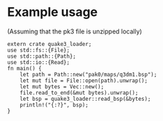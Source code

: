 # Example usage

(Assuming that the pk3 file is unzipped locally)

    extern crate quake3_loader;
    use std::fs::{File};
    use std::path::{Path};
    use std::io::{Read};
    fn main() {
        let path = Path::new("pak0/maps/q3dm1.bsp");
        let mut file = File::open(path).unwrap();
        let mut bytes = Vec::new();
        file.read_to_end(&mut bytes).unwrap();
        let bsp = quake3_loader::read_bsp(&bytes);           
        println!("{:?}", bsp);
    }

